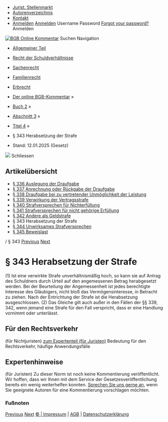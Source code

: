   * [Jurist. Stellenmarkt](https://bgb.kommentar.de/Buch-2/Abschnitt-3/Titel-4/</job-board> "Jurist. Stellenmarkt")
  * [Autorenverzeichnis](https://bgb.kommentar.de/Buch-2/Abschnitt-3/Titel-4/</Autorenverzeichnis> "Autorenverzeichnis")
  * [Kontakt](https://bgb.kommentar.de/Buch-2/Abschnitt-3/Titel-4/</Kontakt>)
  * [Anmelden](https://bgb.kommentar.de/Buch-2/Abschnitt-3/Titel-4/<#login> "show login form") [Anmelden](https://bgb.kommentar.de/Buch-2/Abschnitt-3/Titel-4/<#> "hide login form") Username Password
[Forgot your password?](https://bgb.kommentar.de/Buch-2/Abschnitt-3/Titel-4/</user/forgotpassword>) Anmelden 


[![BGB Online Kommentar](https://bgb.kommentar.de/extension/bgb/design/bgb/images/logo.png)](https://bgb.kommentar.de/Buch-2/Abschnitt-3/Titel-4/</> "BGB Online Kommentar")
Suchen
Navigation
  * [Allgemeiner Teil](https://bgb.kommentar.de/Buch-2/Abschnitt-3/Titel-4/</Buch-1>)
  * [Recht der Schuldverhältnisse](https://bgb.kommentar.de/Buch-2/Abschnitt-3/Titel-4/</Buch-2>)
  * [Sachenrecht](https://bgb.kommentar.de/Buch-2/Abschnitt-3/Titel-4/</Buch-3>)
  * [Familienrecht](https://bgb.kommentar.de/Buch-2/Abschnitt-3/Titel-4/</Buch-4>)
  * [Erbrecht](https://bgb.kommentar.de/Buch-2/Abschnitt-3/Titel-4/</Buch-5>)


  * [Der online BGB-Kommentar](https://bgb.kommentar.de/Buch-2/Abschnitt-3/Titel-4/</>) »
  * [Buch 2](https://bgb.kommentar.de/Buch-2/Abschnitt-3/Titel-4/</Buch-2>) »
  * [Abschnitt 3](https://bgb.kommentar.de/Buch-2/Abschnitt-3/Titel-4/</Buch-2/Abschnitt-3>) »
  * [Titel 4](https://bgb.kommentar.de/Buch-2/Abschnitt-3/Titel-4/</Buch-2/Abschnitt-3/Titel-4>) »
  * § 343 Herabsetzung der Strafe 
  * Stand: 12.01.2025 (Gesetz) 


![](https://vg01.met.vgwort.de/na/1c9909529ead4f509072c06d9081a7d5)
Schliessen 
## Artikelübersicht
  * [ § 336 Auslegung der Draufgabe ](https://bgb.kommentar.de/Buch-2/Abschnitt-3/Titel-4/</Buch-2/Abschnitt-3/Titel-4/Auslegung-der-Draufgabe>)
  * [ § 337 Anrechnung oder Rückgabe der Draufgabe ](https://bgb.kommentar.de/Buch-2/Abschnitt-3/Titel-4/</Buch-2/Abschnitt-3/Titel-4/Anrechnung-oder-Rueckgabe-der-Draufgabe>)
  * [ § 338 Draufgabe bei zu vertretender Unmöglichkeit der Leistung ](https://bgb.kommentar.de/Buch-2/Abschnitt-3/Titel-4/</Buch-2/Abschnitt-3/Titel-4/Draufgabe-bei-zu-vertretender-Unmoeglichkeit-der-Leistung>)
  * [ § 339 Verwirkung der Vertragsstrafe ](https://bgb.kommentar.de/Buch-2/Abschnitt-3/Titel-4/</Buch-2/Abschnitt-3/Titel-4/Verwirkung-der-Vertragsstrafe>)
  * [ § 340 Strafversprechen für Nichterfüllung ](https://bgb.kommentar.de/Buch-2/Abschnitt-3/Titel-4/</Buch-2/Abschnitt-3/Titel-4/Strafversprechen-fuer-Nichterfuellung>)
  * [ § 341 Strafversprechen für nicht gehörige Erfüllung ](https://bgb.kommentar.de/Buch-2/Abschnitt-3/Titel-4/</Buch-2/Abschnitt-3/Titel-4/Strafversprechen-fuer-nicht-gehoerige-Erfuellung>)
  * [ § 342 Andere als Geldstrafe ](https://bgb.kommentar.de/Buch-2/Abschnitt-3/Titel-4/</Buch-2/Abschnitt-3/Titel-4/Andere-als-Geldstrafe>)
  * § 343 Herabsetzung der Strafe 
  * [ § 344 Unwirksames Strafversprechen ](https://bgb.kommentar.de/Buch-2/Abschnitt-3/Titel-4/</Buch-2/Abschnitt-3/Titel-4/Unwirksames-Strafversprechen>)
  * [ § 345 Beweislast ](https://bgb.kommentar.de/Buch-2/Abschnitt-3/Titel-4/</Buch-2/Abschnitt-3/Titel-4/Beweislast>)


/ § 343 
[Previous](https://bgb.kommentar.de/Buch-2/Abschnitt-3/Titel-4/</Buch-2/Abschnitt-3/Titel-4/Andere-als-Geldstrafe> "§ 342 Andere als Geldstrafe") [Next](https://bgb.kommentar.de/Buch-2/Abschnitt-3/Titel-4/</Buch-2/Abschnitt-3/Titel-4/Unwirksames-Strafversprechen> "§ 344 Unwirksames Strafversprechen")
# § 343 Herabsetzung der Strafe
(1) Ist eine verwirkte Strafe unverhältnismäßig hoch, so kann sie auf Antrag des Schuldners durch Urteil auf den angemessenen Betrag herabgesetzt werden. Bei der Beurteilung der Angemessenheit ist jedes berechtigte Interesse des Gläubigers, nicht bloß das Vermögensinteresse, in Betracht zu ziehen. Nach der Entrichtung der Strafe ist die Herabsetzung ausgeschlossen.
(2) Das Gleiche gilt auch außer in den Fällen der §§ 339, 342, wenn jemand eine Strafe für den Fall verspricht, dass er eine Handlung vornimmt oder unterlässt.
## Für den Rechtsverkehr 
(für Nichtjuristen)
[zum Expertenteil (für Juristen)](https://bgb.kommentar.de/Buch-2/Abschnitt-3/Titel-4/<#expertenhinweise>)
Bedeutung für den Rechtsverkehr, häufige Anwendungsfälle
## Expertenhinweise
(für Juristen)
Zu dieser Norm ist noch keine Kommentierung veröffentlicht. Wir hoffen, dass wir Ihnen mit dem Service der Gesetzesveröffentlichung bereits ein wenig weiterhelfen konnten. [Sprechen Sie uns gerne an](https://bgb.kommentar.de/Buch-2/Abschnitt-3/Titel-4/</Kontakt>), wenn Sie geeignete Autoren für eine Kommentierung vorschlagen möchten. 
### Fußnoten
[Previous](https://bgb.kommentar.de/Buch-2/Abschnitt-3/Titel-4/</Buch-2/Abschnitt-3/Titel-4/Andere-als-Geldstrafe> "§ 342 Andere als Geldstrafe") [Next](https://bgb.kommentar.de/Buch-2/Abschnitt-3/Titel-4/</Buch-2/Abschnitt-3/Titel-4/Unwirksames-Strafversprechen> "§ 344 Unwirksames Strafversprechen")
[© | Impressum](https://bgb.kommentar.de/Buch-2/Abschnitt-3/Titel-4/</Kontakt>) | [AGB](https://bgb.kommentar.de/Buch-2/Abschnitt-3/Titel-4/</AGB>) | [Datenschutzerklärung](https://bgb.kommentar.de/Buch-2/Abschnitt-3/Titel-4/</Datenschutzerklaerung-fuer-Leser>)
